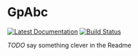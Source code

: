 # GpAbc

[![Latest Documentation](https://img.shields.io/badge/docs-latest-blue.svg)](https://tanhevg.github.io/GpAbc.jl/latest)
[![Build Status](https://travis-ci.org/tanhevg/GpAbc.jl.svg?branch=master)](https://travis-ci.org/tanhevg/GpAbc.jl)

*TODO* say something clever in the Readme
